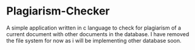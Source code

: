 # Plagiarism-Checker
A simple application written in c language to check for plagiarism of a current document with other documents in the database. I have removed the file system for now as i will be implementing other database soon.
